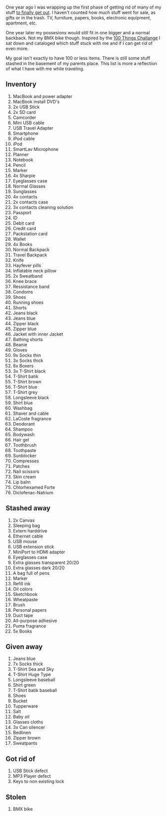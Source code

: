 One year ago I was wrapping up the first phase of getting rid of many of my
stuff [to finally get out](/posts/put-yourself-out-there). I haven't
counted how much stuff went for sale, as gifts or in the trash. TV, furniture,
papers, books, electronic equipment, apartment, etc.

One year later my possesions would still fit in one bigger and a normal
backback. Not my BMX bike though. Inspired by the [100 Things
Challange](http://guynameddave.com/about-the-100-thing-challenge/) I sat down
and cataloged which stuff stuck with me and if I can get rid of even more.

My goal isn't exactly to have 100 or less items. There is still some stuff
stashed in the basement of my parents place. This list is more a reflection of
what I have with me while traveling.

## Inventory

1. MacBook and power adapter
1. MacBook install DVD's
1. 2x USB Stick
1. 2x SD card
1. Camcorder
1. Mini USB cable
1. USB Travel Adapter
1. Smartphone
1. iPod cable
1. iPod
1. SmartLav Microphone
1. Planner
1. Notebook
1. Pencil
1. Marker
1. 4x Sharpie
1. Eyeglasses case
1. Normal Glasses
1. Sunglasses
1. 4x contacts
1. 2x contacts case
1. 3x contacts cleaning solution
1. Passport
1. ID
1. Debit card
1. Credit card
1. Packstation card
1. Wallet
1. 4x Books
1. Normal Backpack
1. Travel Backpack
1. Knife
1. Hayfever pills
1. Inflatable neck pillow
1. 2x Sweatband
1. Knee brace
1. Ressistance band
1. Condoms
1. Shoes
1. Running shoes
1. Shorts
1. Jeans black
1. Jeans blue
1. Zipper black
1. Zipper blue
1. Jacket with inner Jacket
1. Bathing shorts
1. Beanie
1. Gloves
1. 9x Socks thin
1. 3x Socks thick
1. 8x Boxers
1. 3x T-Shirt black
1. T-Shirt batik
1. T-Shirt brown
1. T-Shirt blue
1. T-Shirt grey
1. Longsleeve black
1. Shirt blue
1. Washbag
1. Shaver and cable
1. LaCoste fragrance
1. Deodorant
1. Shampoo
1. Bodywash
1. Hair gel
1. Toothbrush
1. Toothpaste
1. Sunblocker
1. Compresses
1. Patches
1. Nail scissors
1. Skin cream
1. Lip balm
1. Chlorhexamed Forte
1. Diclofenac-Natrium

## Stashed away

1. 2x Canvas
1. Sleeping bag
1. Extern harddrive
1. Ethernet cable
1. USB mouse
1. USB extension stick
1. MiniPort to HDMI adapter
1. Eyeglasses case
1. Extra glasses transparent 20/20
1. Extra glasses dark 20/20
1. A bag full of pens
1. Marker
1. Refill ink
1. Oil colors
1. Sketchbook
1. Wheatpaste
1. Brush
1. Personal papers
1. Duct tape
1. All-purpose adhesive
1. Puma fragrance
1. 5x Books

## Given away

1. Jeans blue
1. 7x Socks thick
1. T-Shirt Sea and Sky
1. T-Shirt Huge Type
1. Longsleeve baseball
1. Shirt green
1. T-Shirt batik baseball
1. Shoes
1. Bucket
1. Tupperware
1. Salt
1. Baby oil
1. Glasses cloths
1. 3x Can silencer
1. Bedlinen
1. Zipper brown
1. Sweatpants

## Got rid of

1. USB Stick defect
1. MP3 Player defect
1. Keys to non existing lock

## Stolen

1. BMX bike
